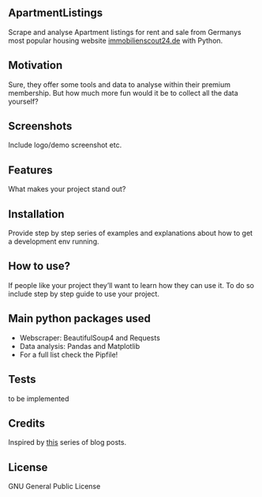 ## ApartmentListings
Scrape and analyse Apartment listings for rent and sale from Germanys most popular housing website [immobilienscout24.de](https://www.immobilienscout24.de/) with Python.


## Motivation
Sure, they offer some tools and data to analyse within their premium membership. But how much more fun would it be to collect all the data yourself?

 
## Screenshots
Include logo/demo screenshot etc.



## Features
What makes your project stand out?


## Installation
Provide step by step series of examples and explanations about how to get a development env running.



## How to use?
If people like your project they’ll want to learn how they can use it. To do so include step by step guide to use your project.

## Main python packages used
 - Webscraper: BeautifulSoup4 and Requests
 - Data analysis: Pandas and Matplotlib
 - For a full list check the Pipfile!

## Tests
to be implemented

## Credits
Inspired by [this](https://statisquo.de/2017/11/16/immobilienscout24-mining-teil-1-worum-geht-es/) series of blog posts.

## License
GNU General Public License
